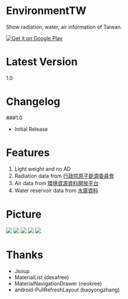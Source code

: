 EnvironmentTW
========
Show radiation, water, air information of Taiwan. 

[![Get it on Google Play](http://www.android.com/images/brand/get_it_on_play_logo_small.png)]()

Latest Version
========
1.0

Changelog
========
###1.0
* Initial Release


Features
========
1. Light weight and no AD 
2. Radiation data from <a href="http://www.aec.gov.tw/%E8%B3%87%E8%A8%8A%E5%85%AC%E9%96%8B/%E9%96%8B%E6%94%BE%E8%B3%87%E6%96%99-Open-Data/02.%E5%85%A8%E5%9C%8B%E7%92%B0%E5%A2%83%E8%BC%BB%E5%B0%84%E5%81%B5%E6%B8%AC--219_2015_2017.html">行政院原子能源委員會</a>
3. Air data from <a href="http://opendata.epa.gov.tw/Data/Contents/AQX/">環境資源資料開放平台</a>
4. Water reservoir data from <a href="http://fhy.wra.gov.tw/ReservoirPage_2011/StorageCapacity.aspx">水庫資料</a>

Picture
========
<img src="http://truth.bahamut.com.tw/s01/201504/299512887cda424e83e23a3fef967101.PNG">

<img src="http://truth.bahamut.com.tw/s01/201504/2b83934424e6c16dbda3c78aaae1d512.PNG">

<img src="http://truth.bahamut.com.tw/s01/201504/976977d2517994d51581b95ccf0700af.PNG">

<img src="http://truth.bahamut.com.tw/s01/201504/8214ff7eb245dfc72e7aac3440aa8335.PNG">

<img src="http://truth.bahamut.com.tw/s01/201504/aa2b42c63ac3b2d99518d248e92c3ffd.PNG">

Thanks
========
* Jsoup
* MaterialList (dexafree)
* MaterialNavigationDrawer (neokree)
* android-PullRefreshLayout (baoyongzhang)